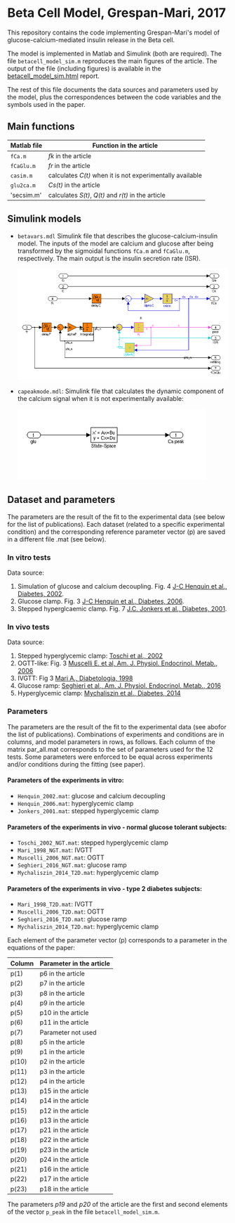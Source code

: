 # Beta Cell Model, Grespan-Mari, 2017

This repository contains the code implementing Grespan-Mari's
model of glucose-calcium-mediated insulin release in the Beta cell.

The model is implemented in Matlab and Simulink (both are required).
The file `betacell_model_sim.m` reproduces the main figures of the
article. The output of the file (including figures) is available
in the [betacell_model_sim.html](html/betacell_model_sim.html) report.

The rest of this file documents the data sources and parameters
used by the model, plus the correspondences between the code variables
and the symbols used in the paper.





## Main functions

Matlab file | Function in the article
------------|----------------
`fCa.m` | *fk* in the article
`fCaGlu.m` | *fr* in the article
`casim.m` | calculates *C(t)* when it is not experimentally available
`glu2ca.m` |  *Cs(t)* in the article
'secsim.m' |  calculates *S(t)*, *Q(t)* and *r(t)* in the article


## Simulink models

* `betavars.mdl` Simulink file that describes the
  glucose-calcium-insulin model. The inputs of the model are calcium
  and glucose after being transformed by the sigmoidal functions `fCa.m`
  and `fCaGlu.m`, respectively. The main output is the insulin secretion
  rate (ISR).

  ![betavars.mdl](img/betavars.mdl.png)


* `capeakmode.mdl`: Simulink file that calculates the dynamic
  component of the calcium signal when it is not experimentally
  available:
  
  ![capeakmod.mdl](img/capeakmod.mdl.png)
  

## Dataset and parameters

The parameters are the result of the fit to the experimental data (see below for the list of  publications). Each dataset (related to a specific experimental condition) and the corresponding reference parameter vector (p) are saved in a different file .mat (see below). 


### In vitro tests


Data source:

1.  Simulation of glucose and calcium decoupling. Fig. 4 [J-C Henquin et al., Diabetes, 2002](https://doi.org/10.2337/diabetes.51.2007.S60).
2.  Glucose clamp. Fig. 3 [J-C Henquin et al., Diabetes, 2006](https://doi.org/10.2337/diabetes.55.02.06.db05-1051).
3. Stepped hyperglcaemic clamp. Fig. 7 [J.C. Jonkers et al., Diabetes, 2001](https://doi.org/10.2337/diabetes.50.3.540).

### In vivo tests

Data source:

1. Stepped hyperglycemic clamp: [Toschi et al., 2002](https://doi.org/10.2337/diabetes.51.2007.S130)
2. OGTT-like: Fig. 3 [Muscelli E. et al, Am. J. Physiol. Endocrinol. Metab., 2006](https://doi.org/10.1152/ajpendo.00571.2005)
3. IVGTT: Fig 3 [Mari A., Diabetologia, 1998](https://doi.org/10.1007/s001250051027)
4. Glucose ramp: [Seghieri et al., Am. J. Physiol. Endocrinol. Metab., 2016](https://doi.org/10.1152/ajpendo.00428.2015)
5. Hyperglycemic clamp: [Mychaliszin et al., Diabetes, 2014](https://doi.org/10.2337/db13-1951)



### Parameters

The parameters are the result of the fit to the experimental data (see abofor the list of publications). Combinations of experiments and conditions are in columns, and model parameters in rows, as follows.
Each column of the matrix par_all.mat corresponds to the set of parameters used for the 12 tests. Some parameters were enforced to be equal across experiments and/or conditions during the fitting (see paper).

#### Parameters of the experiments in vitro:

* `Henquin_2002.mat`: glucose and calcium decoupling
* `Henquin_2006.mat`: hyperglycemic clamp
* `Jonkers_2001.mat`: stepped hyperglycemic clamp

#### Parameters of the experiments in vivo - normal glucose tolerant subjects:

* `Toschi_2002_NGT.mat`: stepped hyperglycemic clamp
* `Mari_1998_NGT.mat`: IVGTT
* `Muscelli_2006_NGT.mat`: OGTT
* `Seghieri_2016_NGT.mat`: glucose ramp
* `Mychaliszin_2014_T2D.mat`: hyperglycemic clamp

#### Parameters of the experiments in vivo - type 2 diabetes subjects:

* `Mari_1998_T2D.mat`: IVGTT
* `Muscelli_2006_T2D.mat`: OGTT
* `Seghieri_2016_T2D.mat`: glucose ramp
* `Mychaliszin_2014_T2D.mat`: hyperglycemic clamp

Each element of the parameter vector (p) corresponds to a parameter in the equations of the paper:

Column | Parameter in the article
-------|-------------------------
p(1) |  p6 in the article
p(2) |  p7 in the article
p(3) |  p8 in the article
p(4) |  p9 in the article
p(5) |  p10 in the article
p(6) |  p11 in the article
p(7) |  Parameter not used
p(8) |  p5 in the article
p(9) |  p1 in the article
p(10) |  p2 in the article
p(11) |  p3 in the article
p(12) |  p4 in the article
p(13) |  p15 in the article
p(14) |  p14 in the article
p(15) |  p12 in the article
p(16) |  p13 in the article
p(17) |  p21 in the article
p(18) |  p22 in the article
p(19) |  p23 in the article
p(20) |  p24 in the article
p(21) |  p16 in the article
p(22) |  p17 in the article
p(23) |  p18 in the article

The parameters *p19* and *p20* of the article are the first and second
elements of the vector `p_peak` in the file `betacell_model_sim.m`.



 

